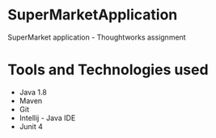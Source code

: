 # SuperMarketApplication
SuperMarket application - Thoughtworks assignment

# Tools and Technologies used
* Java 1.8
* Maven
* Git 
* Intellij - Java IDE
* Junit 4
